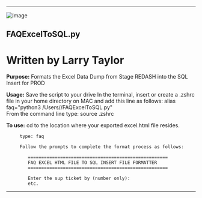 -----------------------------------------------------------------------------------------------------------------

![image](https://github.com/larrytaylor-taulia/formatter/assets/127804365/2fcb967e-0b37-4592-a7b1-477c6662ed21)

## FAQExcelToSQL.py

# Written by Larry Taylor

 **Purpose:** Formats the Excel Data Dump from Stage REDASH into the SQL Insert for PROD

 **Usage:**  Save the script to your drive
         In the terminal, insert or create a .zshrc file in your home directory on MAC and add this line as follows:
         alias faq="python3 /Users/<path>/FAQExcelToSQL.py"  
         From the command line type:  source .zshrc
         
**To use:** cd to the location where your exported excel.html file resides.
      
         type: faq
       
         Follow the prompts to complete the format process as follows:
```
        ====================================================
        FAQ EXCEL HTML FILE TO SQL INSERT FILE FORMATTER
        ====================================================

        Enter the sup ticket by (number only): 
        etc. 
```
-----------------------------------------------------------------------------------------------------
